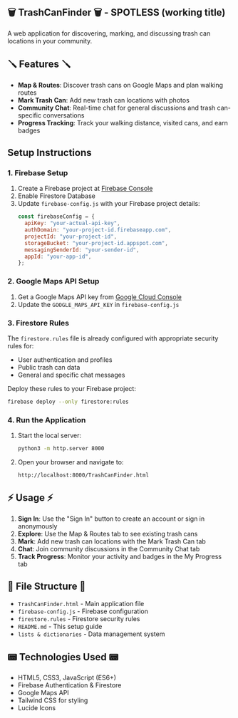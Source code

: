 ## 🗑️ TrashCanFinder 🗑️ - SPOTLESS (working title)

A web application for discovering, marking, and discussing trash can locations in your community.

## 🪛 Features 🪛

- **Map & Routes**: Discover trash cans on Google Maps and plan walking routes
- **Mark Trash Can**: Add new trash can locations with photos
- **Community Chat**: Real-time chat for general discussions and trash can-specific conversations
- **Progress Tracking**: Track your walking distance, visited cans, and earn badges

## Setup Instructions

### 1. Firebase Setup

1. Create a Firebase project at [Firebase Console](https://console.firebase.google.com/)
2. Enable Firestore Database
3. Update `firebase-config.js` with your Firebase project details:
   ```javascript
   const firebaseConfig = {
     apiKey: "your-actual-api-key",
     authDomain: "your-project-id.firebaseapp.com",
     projectId: "your-project-id",
     storageBucket: "your-project-id.appspot.com",
     messagingSenderId: "your-sender-id",
     appId: "your-app-id",
   };
   ```

### 2. Google Maps API Setup

1. Get a Google Maps API key from [Google Cloud Console](https://console.cloud.google.com/)
2. Update the `GOOGLE_MAPS_API_KEY` in `firebase-config.js`

### 3. Firestore Rules

The `firestore.rules` file is already configured with appropriate security rules for:

- User authentication and profiles
- Public trash can data
- General and specific chat messages

Deploy these rules to your Firebase project:

```bash
firebase deploy --only firestore:rules
```

### 4. Run the Application

1. Start the local server:

   ```bash
   python3 -m http.server 8000
   ```

2. Open your browser and navigate to:
   ```
   http://localhost:8000/TrashCanFinder.html
   ```

## ⚡️ Usage ⚡️

1. **Sign In**: Use the "Sign In" button to create an account or sign in anonymously
2. **Explore**: Use the Map & Routes tab to see existing trash cans
3. **Mark**: Add new trash can locations with the Mark Trash Can tab
4. **Chat**: Join community discussions in the Community Chat tab
5. **Track Progress**: Monitor your activity and badges in the My Progress tab

## 📁 File Structure 📁

- `TrashCanFinder.html` - Main application file
- `firebase-config.js` - Firebase configuration
- `firestore.rules` - Firestore security rules
- `README.md` - This setup guide
- `lists & dictionaries` - Data management system

## 📟 Technologies Used 📟

- HTML5, CSS3, JavaScript (ES6+)
- Firebase Authentication & Firestore
- Google Maps API
- Tailwind CSS for styling
- Lucide Icons
